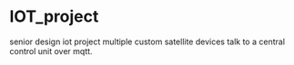 # IOT_project
senior design iot project 
multiple custom satellite devices talk to a central control unit over mqtt. 
